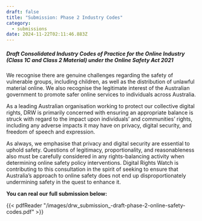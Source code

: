 ```yaml
---
draft: false
title: "Submission: Phase 2 Industry Codes"
category:
  - submissions
date: 2024-11-22T02:11:46.883Z
---
```

##### Draft Consolidated Industry Codes of Practice for the Online Industry (Class 1C and Class 2 Material) under the Online Safety Act 2021

We recognise there are genuine challenges regarding the safety of vulnerable groups, including children, as well as the distribution of unlawful material online. We also recognise the legitimate interest of the Australian government to promote safer online services to individuals across Australia.

As a leading Australian organisation working to protect our collective digital rights, DRW is primarily concerned with ensuring an appropriate balance is struck with regard to the impact upon individuals’ and communities’ rights, including any adverse impacts it may have on privacy, digital security, and freedom of speech and expression.

As always, we emphasise that privacy and digital security are essential to uphold safety. Questions of legitimacy, proportionality, and reasonableness also must be carefully considered in any rights-balancing activity when determining online safety policy interventions. Digital Rights Watch is contributing to this consultation in the spirit of seeking to ensure that Australia’s approach to online safety does not end up disproportionately undermining safety in the quest to enhance it.

**You can real our full submission below:**

{{< pdfReader "/images/drw_submission_-draft-phase-2-online-safety-codes.pdf" >}}